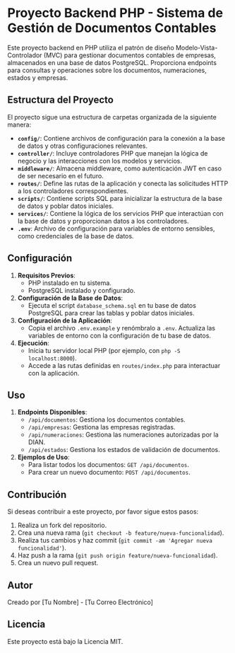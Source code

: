 # Proyecto Backend PHP - Sistema de Gestión de Documentos Contables

Este proyecto backend en PHP utiliza el patrón de diseño Modelo-Vista-Controlador (MVC) para gestionar documentos contables de empresas, almacenados en una base de datos PostgreSQL. Proporciona endpoints para consultas y operaciones sobre los documentos, numeraciones, estados y empresas.

## Estructura del Proyecto

El proyecto sigue una estructura de carpetas organizada de la siguiente manera:

- **`config/`**: Contiene archivos de configuración para la conexión a la base de datos y otras configuraciones relevantes.
- **`controller/`**: Incluye controladores PHP que manejan la lógica de negocio y las interacciones con los modelos y servicios.
- **`middleware/`**: Almacena middleware, como autenticación JWT en caso de ser necesario en el futuro.
- **`routes/`**: Define las rutas de la aplicación y conecta las solicitudes HTTP a los controladores correspondientes.
- **`scripts/`**: Contiene scripts SQL para inicializar la estructura de la base de datos y poblar datos iniciales.
- **`services/`**: Contiene la lógica de los servicios PHP que interactúan con la base de datos y proporcionan datos a los controladores.
- **`.env`**: Archivo de configuración para variables de entorno sensibles, como credenciales de la base de datos.

## Configuración

1. **Requisitos Previos**:
   - PHP instalado en tu sistema.
   - PostgreSQL instalado y configurado.
2. **Configuración de la Base de Datos**:
   - Ejecuta el script `database_schema.sql` en tu base de datos PostgreSQL para crear las tablas y poblar datos iniciales.
3. **Configuración de la Aplicación**:
   - Copia el archivo `.env.example` y renómbralo a `.env`. Actualiza las variables de entorno con la configuración de tu base de datos.
4. **Ejecución**:
   - Inicia tu servidor local PHP (por ejemplo, con `php -S localhost:8000`).
   - Accede a las rutas definidas en `routes/index.php` para interactuar con la aplicación.

## Uso

1. **Endpoints Disponibles**:
   - `/api/documentos`: Gestiona los documentos contables.
   - `/api/empresas`: Gestiona las empresas registradas.
   - `/api/numeraciones`: Gestiona las numeraciones autorizadas por la DIAN.
   - `/api/estados`: Gestiona los estados de validación de documentos.
2. **Ejemplos de Uso**:
   - Para listar todos los documentos: `GET /api/documentos`.
   - Para crear un nuevo documento: `POST /api/documentos`.

## Contribución

Si deseas contribuir a este proyecto, por favor sigue estos pasos:

1. Realiza un fork del repositorio.
2. Crea una nueva rama (`git checkout -b feature/nueva-funcionalidad`).
3. Realiza tus cambios y haz commit (`git commit -am 'Agregar nueva funcionalidad'`).
4. Haz push a la rama (`git push origin feature/nueva-funcionalidad`).
5. Crea un nuevo pull request.

## Autor

Creado por [Tu Nombre] - [Tu Correo Electrónico]

## Licencia

Este proyecto está bajo la Licencia MIT.